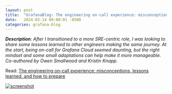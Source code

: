 ```yaml
---
layout: post
title:  "GrafanaBlog: The engineering on-call experience: misconceptions, lessons learned, and how to prepare"
date:   2024-03-14 00:00:01 -0500
categories: grafana-blog
---
```


***Description**: After I transitioned to a more SRE-centric role, I was looking to share some lessons learned to other engineers making the same journey. At the start, being on-call for Grafana Cloud seemed daunting, but the right mindset and some small adaptations can help make it more manageable. Co-authored by Owen Smallwood and Kristin Knapp.*



Read: [The engineering on-call experience: misconceptions, lessons learned, and how to prepare](https://grafana.com/blog/2024/03/14/the-engineering-on-call-experience-misconceptions-lessons-learned-and-how-to-prepare/)

[![screenshot](https://grafana.com/media/blog/on-call-engineering-experience/oncall-experience-meta-image.png)](https://grafana.com/blog/2024/03/14/the-engineering-on-call-experience-misconceptions-lessons-learned-and-how-to-prepare/)
